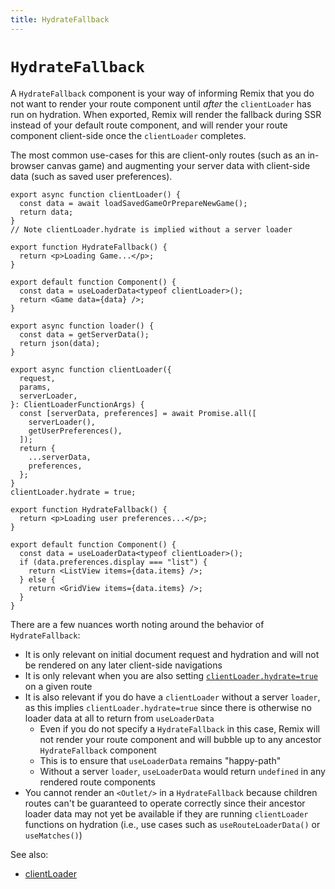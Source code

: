 ```yaml
---
title: HydrateFallback
---
```


# `HydrateFallback`

A `HydrateFallback` component is your way of informing Remix that you do not want to render your route component until _after_ the `clientLoader` has run on hydration. When exported, Remix will render the fallback during SSR instead of your default route component, and will render your route component client-side once the `clientLoader` completes.

The most common use-cases for this are client-only routes (such as an in-browser canvas game) and augmenting your server data with client-side data (such as saved user preferences).

```tsx filename=routes/client-only-route.tsx
export async function clientLoader() {
  const data = await loadSavedGameOrPrepareNewGame();
  return data;
}
// Note clientLoader.hydrate is implied without a server loader

export function HydrateFallback() {
  return <p>Loading Game...</p>;
}

export default function Component() {
  const data = useLoaderData<typeof clientLoader>();
  return <Game data={data} />;
}
```

```tsx filename=routes/augmenting-server-data.tsx
export async function loader() {
  const data = getServerData();
  return json(data);
}

export async function clientLoader({
  request,
  params,
  serverLoader,
}: ClientLoaderFunctionArgs) {
  const [serverData, preferences] = await Promise.all([
    serverLoader(),
    getUserPreferences(),
  ]);
  return {
    ...serverData,
    preferences,
  };
}
clientLoader.hydrate = true;

export function HydrateFallback() {
  return <p>Loading user preferences...</p>;
}

export default function Component() {
  const data = useLoaderData<typeof clientLoader>();
  if (data.preferences.display === "list") {
    return <ListView items={data.items} />;
  } else {
    return <GridView items={data.items} />;
  }
}
```

There are a few nuances worth noting around the behavior of `HydrateFallback`:

- It is only relevant on initial document request and hydration and will not be rendered on any later client-side navigations
- It is only relevant when you are also setting [`clientLoader.hydrate=true`][hydrate-true] on a given route
- It is also relevant if you do have a `clientLoader` without a server `loader`, as this implies `clientLoader.hydrate=true` since there is otherwise no loader data at all to return from `useLoaderData`
  - Even if you do not specify a `HydrateFallback` in this case, Remix will not render your route component and will bubble up to any ancestor `HydrateFallback` component
  - This is to ensure that `useLoaderData` remains "happy-path"
  - Without a server `loader`, `useLoaderData` would return `undefined` in any rendered route components
- You cannot render an `<Outlet/>` in a `HydrateFallback` because children routes can't be guaranteed to operate correctly since their ancestor loader data may not yet be available if they are running `clientLoader` functions on hydration (i.e., use cases such as `useRouteLoaderData()` or `useMatches()`)

See also:

- [clientLoader][clientloader]

[hydrate-true]: ./client-loader#clientloaderhydrate
[clientloader]: ./client-loader
